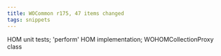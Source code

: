 ```yaml
---
title: WOCommon r175, 47 items changed
tags: snippets
---
```


HOM unit tests; 'perform' HOM implementation; WOHOMCollectionProxy class
